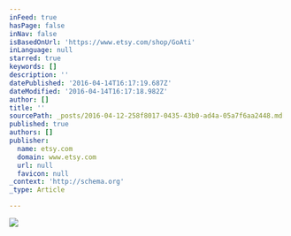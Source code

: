 ```yaml
---
inFeed: true
hasPage: false
inNav: false
isBasedOnUrl: 'https://www.etsy.com/shop/GoAti'
inLanguage: null
starred: true
keywords: []
description: ''
datePublished: '2016-04-14T16:17:19.687Z'
dateModified: '2016-04-14T16:17:18.982Z'
author: []
title: ''
sourcePath: _posts/2016-04-12-258f8017-0435-43b0-ad4a-05a7f6aa2448.md
published: true
authors: []
publisher:
  name: etsy.com
  domain: www.etsy.com
  url: null
  favicon: null
_context: 'http://schema.org'
_type: Article

---
```

![](https://s3-us-west-2.amazonaws.com/the-grid-img/p/4811a09324e98bdd4bdb8f71b44ea38ed6ce35de.jpg)